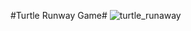 #Turtle Runway Game#
![turtle_runaway](https://github.com/farruhdev/farruhdev/assets/115518263/bb797cbd-ed53-4d2d-a3d1-0f576a908118)
